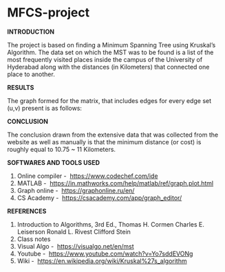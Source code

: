 # MFCS-project

**INTRODUCTION**

The project is based on finding a Minimum Spanning Tree using Kruskal’s Algorithm.
The data set on which the MST was to be found is a list of the most frequently visited
places inside the campus of the University of Hyderabad along with the distances (in
Kilometers) that connected one place to another.

**RESULTS**

The graph formed for the matrix, that includes edges for every edge set (u,v) present is as
follows:

**CONCLUSION**

The conclusion drawn from the extensive data that was collected from the website as
well as manually is that the minimum distance (or cost) is roughly equal to 10.75 ~ 11
Kilometers.

**SOFTWARES AND TOOLS USED**

1. Online compiler - ​ https://www.codechef.com/ide
2. MATLAB - ​ https://in.mathworks.com/help/matlab/ref/graph.plot.html
3. Graph online - ​ https://graphonline.ru/en/
4. CS Academy - ​ https://csacademy.com/app/graph_editor/

**REFERENCES**

1. Introduction to Algorithms, 3rd Ed., Thomas H. Cormen Charles E. Leiserson
Ronald L. Rivest Clifford Stein
2. Class notes
3. Visual Algo - ​ https://visualgo.net/en/mst
4. Youtube - ​ https://www.youtube.com/watch?v=Yo7sddEVONg
5. Wiki - ​ https://en.wikipedia.org/wiki/Kruskal%27s_algorithm
